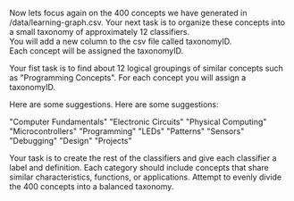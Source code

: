 
Now lets focus again on the 400 concepts we have generated in /data/learning-graph.csv.
Your next task is to organize these concepts into a small taxonomy of approximately 12 classifiers.  
You will add a new column to the csv file called taxonomyID.  
Each concept will be assigned the taxonomyID.

Your fist task is to find about 12 logical groupings of similar concepts
such as "Programming Concepts".  For each concept you will assign a
taxonomyID.

Here are some suggestions.  Here are some suggestions:

"Computer Fundamentals"
"Electronic Circuits"
"Physical Computing"
"Microcontrollers"
"Programming"
"LEDs"
"Patterns"
"Sensors"
"Debugging"
"Design"
"Projects"


Your task is to create the rest of the classifiers and give each classifier 
a label and definition.
Each category should include concepts that share similar characteristics, functions, or applications.
Attempt to evenly divide the 400 concepts into a balanced taxonomy.
